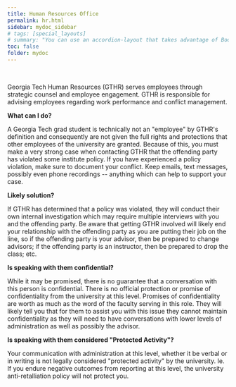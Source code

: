 ```yaml
---
title: Human Resources Office
permalink: hr.html
sidebar: mydoc_sidebar
# tags: [special_layouts]
# summary: "You can use an accordion-layout that takes advantage of Bootstrap styling. This is useful for an FAQ page."
toc: false
folder: mydoc
---
```


<p>&nbsp;</p>

<p>Georgia Tech Human Resources (GTHR) serves employees through strategic counsel and employee engagement. GTHR is responsible for advising employees regarding work performance and conflict management.

</p>

<p><b>What can I do?</b></p>
   <p>A Georgia Tech grad student is technically not an "employee" by GTHR's definition and consequently are not given the full rights and protections that other employees of the university are granted. Because of this, you must make a very strong case when contacting GTHR that the offending party has violated some institute policy. If you have experienced a policy violation, make sure to document your conflict. Keep emails, text messages, possibly even phone recordings -- anything which can help to support your case.</p>

<p><b>Likely solution?</b></p>
   <p>If GTHR has determined that a policy was violated, they will conduct their own internal investigation which may require multiple interviews with you and the offending party. Be aware that getting GTHR involved will likely end your relationship with the offending party as you are putting their job on the line, so if the offending party is your advisor, then be prepared to change advisors; if the offending party is an instructor, then be prepared to drop the class; etc.</p>

<p><b>Is speaking with them confidential?</b></p>
   <p class="answer">While it may be promised, there is no guarantee that a conversation with this person is confidential. There is no official protection or promise of confidentiality from the university at this level. Promises of confidentiality are worth as much as the word of the faculty serving in this role. They will likely tell you that for them to assist you with this issue they cannot maintain confidentiality as they will need to have conversations with lower levels of administration as well as possibly the advisor.</p>

<p><b>Is speaking with them considered "Protected Activity"?</b></p>
   <p class="answer">Your communication with administration at this level, whether it be verbal or in writing is not legally considered "protected activity" by the university. Ie. If you endure negative outcomes from reporting at this level, the university anti-retalliation policy will not protect you.</p>

<script>
    if(location.hash !== null && location.hash !== "")
    {
        var url = location.hash.endsWith("-1") ? location.hash.substring(0, location.hash.length-2) : location.hash;
        $(url + ".collapse").collapse("show");
    }
</script>